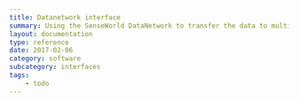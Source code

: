 ```yaml
---
title: Datanetwork interface
summary: Using the SenseWorld DataNetwork to transfer the data to multiple clients using the DataNetwork framework.
layout: documentation
type: reference
date: 2017-02-06
category: software
subcategory: interfaces
tags:
    - todo
---
```


